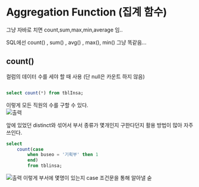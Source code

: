 
# Aggregation Function (집계 함수)

그냥 자바로 치면 count,sum,max,min,average 임..  

SQL에선 count() , sum() , avg() , max(), min() 그냥 똑같음...  


## count()
컬럼의 데이터 수를 세야 할 때 사용 (단 null은 카운트 하지 않음)  

```sql

select count(*) from tblInsa;
```
이렇게 모든 직원의 수를 구할 수 있다.  
![출력](https://github.com/juniel1299/juniel1299.github.io/assets/62318700/5dd449e0-2d6c-4997-a29b-4831289b5149)

앞에 있었던 distinct와 섞어서 부서 종류가 몇개인지 구한다던지 활용 방법이 많아 자주 쓰인다.  

```sql
select 
    count(case
        when buseo = '기획부' then 1
        end)
        from tblinsa;
```
![출력](https://github.com/juniel1299/juniel1299.github.io/assets/62318700/6c19f736-d7fe-4b2b-9991-62c6302064e5)
이렇게 부서에 몇명이 있는지 case 조건문을 통해 알아낼 숟